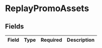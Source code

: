# ReplayPromoAssets


## Fields

| Field       | Type        | Required    | Description |
| ----------- | ----------- | ----------- | ----------- |